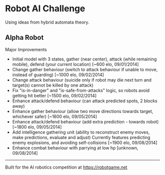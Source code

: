 Robot AI Challenge
==================
Using ideas from hybrid automata theory.

Alpha Robot
-----------
Major Improvements

- Initial model with 3 states, gather (near center), attack (while remaining mobile), defend (your current location) [~600 elo, 09/01/2014]
- Change gather behaviour (switch to attack behaviour if unable to move, instead of guarding) [~1000 elo, 09/02/2014]
- Change attack behaviour (suicide only if robot may die next turn and target(s) cannot be killed by one attack)
- Fix "is-in-danger" and "is-safe-from-attacks" logic, so robots avoid getting hit better [~1500 elo, 09/02/2014]
- Enhance attack/defend behaviour (can attack predicted spots, 2 blocks away)
- Enhance gather behaviour (allow two move directions towards target, whichever safer) [~1600 elo, 09/05/2014]
- Enhance attack/defend behaviour (add extra prediction - towards robot) [~1800 elo, 09/05/2014]
- Add intelligence gathering unit (ability to reconstruct enemy moves, make predictions, evaluate and adjust)
  Currently features predicting enemy explosions, and avoiding self-collisions [~1900 elo, 09/08/2014]
- Enhance combat behaviour with parrying at low hp [unknown, 09/08/2014]

-----------
Built for the AI robotics competition at https://robotgame.net
